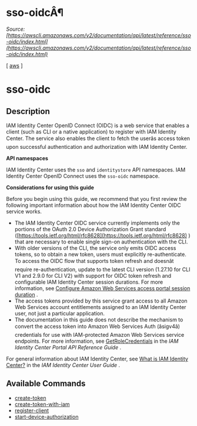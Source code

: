 # sso-oidcÂ¶

*Source: [https://awscli.amazonaws.com/v2/documentation/api/latest/reference/sso-oidc/index.html](https://awscli.amazonaws.com/v2/documentation/api/latest/reference/sso-oidc/index.html)*

[ [aws](https://awscli.amazonaws.com/v2/documentation/api/latest/reference/index.html#cli-aws) ]

# sso-oidc

## Description

IAM Identity Center OpenID Connect (OIDC) is a web service that enables a client (such as CLI or a native application) to register with IAM Identity Center. The service also enables the client to fetch the userâs access token upon successful authentication and authorization with IAM Identity Center.

**API namespaces**

IAM Identity Center uses the `sso` and `identitystore` API namespaces. IAM Identity Center OpenID Connect uses the `sso-oidc` namespace.

**Considerations for using this guide**

Before you begin using this guide, we recommend that you first review the following important information about how the IAM Identity Center OIDC service works.

- The IAM Identity Center OIDC service currently implements only the portions of the OAuth 2.0 Device Authorization Grant standard ([https://tools.ietf.org/html/rfc8628](https://tools.ietf.org/html/rfc8628) ) that are necessary to enable single sign-on authentication with the CLI.
- With older versions of the CLI, the service only emits OIDC access tokens, so to obtain a new token, users must explicitly re-authenticate. To access the OIDC flow that supports token refresh and doesnât require re-authentication, update to the latest CLI version (1.27.10 for CLI V1 and 2.9.0 for CLI V2) with support for OIDC token refresh and configurable IAM Identity Center session durations. For more information, see [Configure Amazon Web Services access portal session duration](https://docs.aws.amazon.com/singlesignon/latest/userguide/configure-user-session.html) .
- The access tokens provided by this service grant access to all Amazon Web Services account entitlements assigned to an IAM Identity Center user, not just a particular application.
- The documentation in this guide does not describe the mechanism to convert the access token into Amazon Web Services Auth (âsigv4â) credentials for use with IAM-protected Amazon Web Services service endpoints. For more information, see [GetRoleCredentials](https://docs.aws.amazon.com/singlesignon/latest/PortalAPIReference/API_GetRoleCredentials.html) in the *IAM Identity Center Portal API Reference Guide* .

For general information about IAM Identity Center, see [What is IAM Identity Center?](https://docs.aws.amazon.com/singlesignon/latest/userguide/what-is.html) in the *IAM Identity Center User Guide* .

## Available Commands

- [create-token](https://awscli.amazonaws.com/v2/documentation/api/latest/reference/sso-oidc/create-token.html)
- [create-token-with-iam](https://awscli.amazonaws.com/v2/documentation/api/latest/reference/sso-oidc/create-token-with-iam.html)
- [register-client](https://awscli.amazonaws.com/v2/documentation/api/latest/reference/sso-oidc/register-client.html)
- [start-device-authorization](https://awscli.amazonaws.com/v2/documentation/api/latest/reference/sso-oidc/start-device-authorization.html)